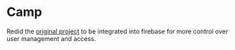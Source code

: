 # Camp

Redid the [original project](https://github.com/patrickfuller/camp) to be integrated into firebase for more control over user management and access.